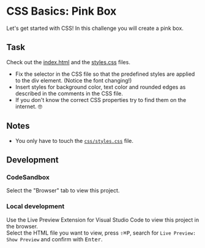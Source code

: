 # CSS Basics: Pink Box

Let's get started with CSS! In this challenge you will create a pink box.

## Task

Check out the [index.html](./index.html) and the [styles.css](./css/styles.css) files.

- Fix the selector in the CSS file so that the predefined styles are applied to the div element. (Notice the font changing!)
- Insert styles for background color, text color and rounded edges as described in the comments in the CSS file.
- If you don't know the correct CSS properties try to find them on the internet. 🤓

## Notes

- You only have to touch the [`css/styles.css`](./css/styles.css) file.

## Development

### CodeSandbox

Select the "Browser" tab to view this project.

### Local development

Use the Live Preview Extension for Visual Studio Code to view this project in the browser.  
Select the HTML file you want to view, press <kbd>⇧</kbd><kbd>⌘</kbd><kbd>P</kbd>, search for `Live Preview: Show Preview` and confirm with <kbd>Enter</kbd>.
